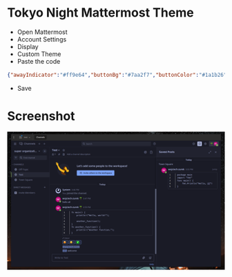 # Tokyo Night Mattermost Theme

* Open Mattermost
* Account Settings
* Display
* Custom Theme
* Paste the code

```json
{"awayIndicator":"#ff9e64","buttonBg":"#7aa2f7","buttonColor":"#1a1b26","centerChannelBg":"#1a1b26","centerChannelColor":"#c0caf5","codeTheme":"tokio-night","dndIndicator":"#f7768e","errorTextColor":"#f7768e","linkColor":"#7aa2f7","mentionBg":"#414868","mentionBj":"#cfc9c2","mentionColor":"#a9b1d6","mentionHighlightBg":"#414868","mentionHighlightLink":"#7aa2f7","newMessageSeparator":"#ff9e64","onlineIndicator":"#9ece6a","sidebarBg":"#1a1b26","sidebarHeaderBg":"#1a1b26","sidebarHeaderTextColor":"#a9b1d6","sidebarTeamBarBg":"#1a1b26","sidebarText":"#a9b1d6","sidebarTextActiveBorder":"#9ece6a","sidebarTextActiveColor":"#7aa2f7","sidebarTextHoverBg":"#414868","sidebarUnreadText":"#c0caf5"}
```

* Save

# Screenshot

![shot.png](shot.png)
